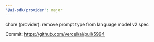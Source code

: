 ```yaml
---
'@ai-sdk/provider': major
---
```


chore (provider): remove prompt type from language model v2 spec

Commit: https://github.com/vercel/ai/pull/5994
